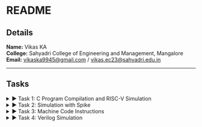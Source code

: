 # README

## Details

**Name:** Vikas KA  
**College:** Sahyadri College of Engineering and Management, Mangalore  
**Email:** [vikaska9945@gmail.com](mailto:vikaska9945@gmail.com) / [vikas.ec23@sahyadri.edu.in](mailto:vikas.ec23@sahyadri.edu.in)

---

## Tasks

<details>
<summary>▶ Task 1: C Program Compilation and RISC-V Simulation</summary>

### Files:
1. ![C Program Output Snapshot](https://github.com/VikasKA-Sahyadri-ECE/samsung-riscv/raw/main/Task1/c%20programm%20output%20snapshot.png)
2. ![RISC-V Simulation Output (O1)](https://github.com/VikasKA-Sahyadri-ECE/samsung-riscv/raw/main/Task1/riscv%20(O1%2COfast).png)
3. ![RISC-V Simulation Output (O1) - Part 1](https://github.com/VikasKA-Sahyadri-ECE/samsung-riscv/raw/main/Task1/riscv%201(O1).png)
4. ![RISC-V Simulation Output (Ofast) - Part 2](https://github.com/VikasKA-Sahyadri-ECE/samsung-riscv/raw/main/Task1/riscv_2_Ofast.png)
5. ![Ubuntu Screenshot](https://github.com/VikasKA-Sahyadri-ECE/samsung-riscv/raw/main/Task1/ubuntu_screenshot.png)

### Task Overview:

In this task, a C program was compiled and simulated on the RISC-V architecture. Outputs from different optimization levels (-O1 and -Ofast) were analyzed to observe the effects on program performance and behavior.

#### 1. **C Program Output Snapshot (c_program_output_snapshot.png)**
   - A screenshot showing the output of the C program after compilation and execution.
   - It helps visualize the results produced by the program.

#### 2. **RISC-V Simulation Output (O1) (riscv_O1.png)**
   - A screenshot showing the output from the RISC-V simulation with -O1 optimization.
   - This output helps in comparing the performance and execution flow with optimization.

#### 3. **RISC-V Simulation Output (O1) - Part 1 (riscv_1_O1.png)**
   - A screenshot of the first part of the RISC-V simulation output with -O1 optimization.
   - It shows the intermediate results of the simulation.

#### 4. **RISC-V Simulation Output (Ofast) - Part 2 (riscv_2_Ofast.png)**
   - A screenshot showing the output from the RISC-V simulation with -Ofast optimization.
   - This output helps in comparing the results with the -O1 optimization.

#### 5. **Ubuntu Screenshot (ubuntu_screenshot.png)**
   - A screenshot showing the program execution environment on Ubuntu.
   - This image highlights the terminal where the C program was compiled and executed.

### Simulation Process:

1. **Compile the C Program**: The C program was compiled using the standard compilation method.
2. **RISC-V Simulation**: The compiled program was simulated using the RISC-V architecture with -O1 and -Ofast optimization levels.
3. **Analyze Outputs**: The outputs from both optimization levels were compared to observe performance differences.
4. **Capture Screenshots**: Screenshots of the simulation results were taken for documentation.

</details>

<details>
<summary>▶ Task 2: Simulation with Spike</summary>

### Overview:
In Task 2, the compiled C code was simulated on the Spike RISC-V simulator. Spike is an architecture simulator for RISC-V processors, which helps to simulate the execution of programs written for the RISC-V architecture. The task focused on debugging, observing the generated assembly output, and comparing the effects of different optimization levels during compilation. Two optimization levels were used during the process: `-O1` and `-Ofast`. Each optimization level affects the assembly instructions and overall program performance.

### Files:
1. ![C code compiled for Spike simulation](https://github.com/VikasKA-Sahyadri-ECE/samsung-riscv/raw/main/Task2/C%20code%20complied%20or%20spike%20simulation.png)
2. ![Debugging screenshot](https://github.com/VikasKA-Sahyadri-ECE/samsung-riscv/raw/main/Task2/Debugging.png)
3. ![Objdump using -O1 format](https://github.com/VikasKA-Sahyadri-ECE/samsung-riscv/raw/main/Task2/Objdump%20using%20-O1%20farmat.png)
4. ![Objdump using -Ofast format](https://github.com/VikasKA-Sahyadri-ECE/samsung-riscv/raw/main/Task2/Objdump%20using%20-Ofast%20format.png)

### Task Process:

1. **Compile C Code**: The C program was compiled using `riscv64-unknown-elf-gcc` with the respective optimization flags (`-O1` and `-Ofast`).
2. **Simulation with Spike**: The program was then run on the Spike RISC-V simulator to observe the execution and any differences between the optimization levels.
3. **Assembly Analysis**: Using `objdump`, the generated assembly code was inspected for both optimization levels to analyze how each optimization affected the code's structure and performance.
4. **Debugging**: Debugging was performed on the generated assembly code to identify any potential issues and observe the effects of different optimization flags on the program's behavior.

### Key Results:
- The comparison of `-O1` and `-Ofast` optimization levels showed noticeable differences in performance and code size.
- The debug process highlighted areas where the compiler optimizations led to more efficient code generation, especially in loop unrolling and instruction reordering.

</details>

<details>
   
<summary>▶ Task 3: Machine Code Instructions</summary>

### Files:
1. [Instructions.md](https://github.com/VikasKA-Sahyadri-ECE/samsung-riscv/blob/main/Task3/instructions.md)
2. [Task3.txt](https://github.com/VikasKA-Sahyadri-ECE/samsung-riscv/blob/main/Task3/Task3.txt)


### Content:

### Machine Code Instructions:

#### 1. **Instruction: addi sp, sp, -16**

- **Opcode:** 0010011 (7 bits)  
- **Immediate:** -16 (12 bits, two's complement)  
- **Source Register (rs1):** sp (x2) (5 bits)  
- **Destination Register (rd):** sp (x2) (5 bits)  
- **Function (funct3):** 000 (3 bits)  

**Breakdown:**
- Immediate (-16): 111111111100  
- rs1 (sp = x2): 00010  
- funct3: 000  
- rd (sp = x2): 00010  

**Machine Code Format:**  
imm[11:0] | rs1 | funct3 | rd | opcode  
1111111100 | 00010 | 000 | 00010 | 0010011

---

#### 2. **Instruction: addi x5, x0, 8**

- **Opcode:** 0010011 (7 bits)  
- **Immediate:** 8 (12 bits)  
- **Source Register (rs1):** x0 (5 bits)  
- **Destination Register (rd):** x5 (5 bits)  
- **Function (funct3):** 000 (3 bits)  

**Breakdown:**
- Immediate (8): 000000001000  
- rs1 (x0 = 0): 00000  
- funct3: 000  
- rd (x5 = x5): 00101  

**Machine Code Format:**  
imm[11:0] | rs1 | funct3 | rd | opcode  
000000001000 | 00000 | 000 | 00101 | 0010011

---

#### 3. **Instruction: add x6, x7, x8**

- **Opcode:** 0110011 (7 bits)  
- **Source Register 1 (rs1):** x7 (5 bits)  
- **Source Register 2 (rs2):** x8 (5 bits)  
- **Destination Register (rd):** x6 (5 bits)  
- **Function (funct3):** 000 (3 bits)  
- **Function (funct7):** 0000000 (7 bits)

**Breakdown:**
- rs1 (x7): 00111  
- rs2 (x8): 01000  
- funct3: 000  
- rd (x6): 00110  
- funct7: 0000000  

**Machine Code Format:**  
funct7 | rs2 | rs1 | funct3 | rd | opcode  
0000000 | 01000 | 00111 | 000 | 00110 | 0110011

---

#### 4. **Instruction: lw x1, 0(x2)**

- **Opcode:** 0000011 (7 bits)  
- **Immediate:** 0 (12 bits)  
- **Base Register (rs1):** x2 (5 bits)  
- **Destination Register (rd):** x1 (5 bits)  
- **Function (funct3):** 010 (3 bits)  

**Breakdown:**
- Immediate (0): 000000000000  
- rs1 (x2 = 2): 00010  
- funct3: 010  
- rd (x1 = 1): 00001  

**Machine Code Format:**  
imm[11:0] | rs1 | funct3 | rd | opcode  
000000000000 | 00010 | 010 | 00001 | 0000011

---

#### 5. **Instruction: sw x1, 0(x2)**

- **Opcode:** 0100011 (7 bits)  
- **Immediate:** 0 (12 bits)  
- **Base Register (rs1):** x2 (5 bits)  
- **Source Register (rs2):** x1 (5 bits)  
- **Function (funct3):** 010 (3 bits)  

**Breakdown:**
- Immediate (0): 000000000000  
- rs1 (x2 = 2): 00010  
- funct3: 010  
- rs2 (x1 = 1): 00001  

**Machine Code Format:**  
imm[11:5] | rs2 | rs1 | funct3 | imm[4:0] | opcode  
0000000 | 00001 | 00010 | 010 | 00000 | 0100011

---

#### 6. **Instruction: jal x1, 1000**

- **Opcode:** 1101111 (7 bits)  
- **Immediate:** 1000 (20 bits)  
- **Destination Register (rd):** x1 (5 bits)  
- **Function (funct3):** 000 (3 bits)  

**Breakdown:**
- Immediate (1000): 00000000000000111100  
- rd (x1): 00001  
- funct3: 000  

**Machine Code Format:**  
imm[20] | imm[10:1] | imm[11] | imm[19:12] | rd | opcode  
0 | 0000000011 | 1 | 000000000000 | 00001 | 1101111

---

#### 7. **Instruction: and x9, x5, x8**

- **Opcode:** 0110011 (7 bits)  
- **Source Register 1 (rs1):** x5 (5 bits)  
- **Source Register 2 (rs2):** x8 (5 bits)  
- **Destination Register (rd):** x9 (5 bits)  
- **Function (funct3):** 111 (3 bits)  
- **Function (funct7):** 0000000 (7 bits)

**Breakdown:**
- rs1 (x5): 00101  
- rs2 (x8): 01000  
- funct3: 111  
- rd (x9): 01001  
- funct7: 0000000  

**Machine Code Format:**  
funct7 | rs2 | rs1 | funct3 | rd | opcode  
0000000 | 01000 | 00101 | 111 | 01001 | 0110011

---

#### 8. **Instruction: or x10, x5, x6**

- **Opcode:** 0110011 (7 bits)  
- **Source Register 1 (rs1):** x5 (5 bits)  
- **Source Register 2 (rs2):** x6 (5 bits)  
- **Destination Register (rd):** x10 (5 bits)  
- **Function (funct3):** 110 (3 bits)  
- **Function (funct7):** 0000000 (7 bits)

**Breakdown:**
- rs1 (x5): 00101  
- rs2 (x6): 00110  
- funct3: 110  
- rd (x10): 01010  
- funct7: 0000000  

**Machine Code Format:**  
funct7 | rs2 | rs1 | funct3 | rd | opcode  
0000000 | 00110 | 00101 | 110 | 01010 | 0110011

---

#### 9. **Instruction: xor x11, x5, x6**

- **Opcode:** 0110011 (7 bits)  
- **Source Register 1 (rs1):** x5 (5 bits)  
- **Source Register 2 (rs2):** x6 (5 bits)  
- **Destination Register (rd):** x11 (5 bits)  
- **Function (funct3):** 100 (3 bits)  
- **Function (funct7):** 0000000 (7 bits)

**Breakdown:**
- rs1 (x5): 00101  
- rs2 (x6): 00110  
- funct3: 100  
- rd (x11): 01011  
- funct7: 0000000  

**Machine Code Format:**  
funct7 | rs2 | rs1 | funct3 | rd | opcode  
0000000 | 00110 | 00101 | 100 | 01011 | 0110011

---

#### 10. **Instruction: slli x7, x8, 3**

- **Opcode:** 0010011 (7 bits)  
- **Immediate:** 3 (12 bits)  
- **Source Register (rs1):** x8 (5 bits)  
- **Destination Register (rd):** x7 (5 bits)  
- **Function (funct3):** 001 (3 bits)  
- **Function (funct7):** 0000000 (7 bits)

**Breakdown:**
- Immediate (3): 000000000011  
- rs1 (x8): 01000  
- funct3: 001  
- rd (x7): 00111  
- funct7: 0000000  

**Machine Code Format:**  
funct7 | imm[5:0] | rs1 | funct3 | rd | opcode  
0000000 | 000011 | 01000 | 001 | 00111 | 0010011

---

#### 11. **Instruction: srli x7, x8, 4**

- **Opcode:** 0010011 (7 bits)  
- **Immediate:** 4 (12 bits)  
- **Source Register (rs1):** x8 (5 bits)  
- **Destination Register (rd):** x7 (5 bits)  
- **Function (funct3):** 101 (3 bits)  
- **Function (funct7):** 0000000 (7 bits)

**Breakdown:**
- Immediate (4): 000000000100  
- rs1 (x8): 01000  
- funct3: 101  
- rd (x7): 00111  
- funct7: 0000000  

**Machine Code Format:**  
funct7 | imm[5:0] | rs1 | funct3 | rd | opcode  
0000000 | 000100 | 01000 | 101 | 00111 | 0010011

---

#### 12. **Instruction: beq x5, x6, 256**

- **Opcode:** 1100011 (7 bits)  
- **Immediate:** 256 (12 bits)  
- **Source Register 1 (rs1):** x5 (5 bits)  
- **Source Register 2 (rs2):** x6 (5 bits)  
- **Function (funct3):** 000 (3 bits)  

**Breakdown:**
- Immediate (256): 000000010000  
- rs1 (x5): 00101  
- rs2 (x6): 00110  
- funct3: 000  

**Machine Code Format:**  
imm[12] | imm[10:5] | rs2 | rs1 | funct3 | imm[4:1] | imm[11] | opcode  
0 | 000010 | 00110 | 00101 | 000 | 0000 | 0 | 1100011

---

#### 13. **Instruction: bne x5, x6, 512**

- **Opcode:** 1100011 (7 bits)  
- **Immediate:** 512 (12 bits)  
- **Source Register 1 (rs1):** x5 (5 bits)  
- **Source Register 2 (rs2):** x6 (5 bits)  
- **Function (funct3):** 001 (3 bits)  

**Breakdown:**
- Immediate (512): 000001000000  
- rs1 (x5): 00101  
- rs2 (x6): 00110  
- funct3: 001  

**Machine Code Format:**  
imm[12] | imm[10:5] | rs2 | rs1 | funct3 | imm[4:1] | imm[11] | opcode  
0 | 000100 | 00110 | 00101 | 001 | 0000 | 0 | 1100011

---

#### 14. **Instruction: j x9, 1024**

- **Opcode:** 1101111 (7 bits)  
- **Immediate:** 1024 (20 bits)  
- **Destination Register (rd):** x9 (5 bits)  

**Breakdown:**
- Immediate (1024): 00000000000000000100  
- rd (x9): 01001  

**Machine Code Format:**  
imm[20] | imm[10:1] | imm[11] | imm[19:12] | rd | opcode  
0 | 0000000001 | 0 | 000000000100 | 01001 | 1101111

---

#### 15. **Instruction: xor x10, x11, x12**

- **Opcode:** 0110011 (7 bits)  
- **Source Register 1 (rs1):** x11 (5 bits)  
- **Source Register 2 (rs2):** x12 (5 bits)  
- **Destination Register (rd):** x10 (5 bits)  
- **Function (funct3):** 100 (3 bits)  
- **Function (funct7):** 0000000 (7 bits)

**Breakdown:**
- rs1 (x11): 01011  
- rs2 (x12): 01100  
- funct3: 100  
- rd (x10): 01010  
- funct7: 0000000  

**Machine Code Format:**  
funct7 | rs2 | rs1 | funct3 | rd | opcode  
0000000 | 01100 | 01011 | 100 | 01010 | 0110011



</details>

<details>
<summary>▶ Task 4: Verilog Simulation</summary>

### Files:
![Basic Step of Iverilog](https://github.com/VikasKA-Sahyadri-ECE/samsung-riscv/raw/main/Task4/Basicstep_of_iverilog.png)
![GTKWAVE Waveform 1](https://github.com/VikasKA-Sahyadri-ECE/samsung-riscv/raw/main/Task4/GTKWAVE_waveform1.png)
![GTKWAVE Waveform 2](https://github.com/VikasKA-Sahyadri-ECE/samsung-riscv/raw/main/Task4/GTKWAVE_waveform2.png)
![GTKWAVE Window](https://github.com/VikasKA-Sahyadri-ECE/samsung-riscv/raw/main/Task4/GTKWAVE_window.png)

### Task Overview:

In this task, Verilog code was simulated using Iverilog and the resulting waveforms were analyzed using GTKWAVE. Below is a breakdown of the files involved:

#### 1. **Basic Step of Iverilog (Basicstep_of_iverilog.png)**
   - A screenshot showing the basic steps of running Iverilog for Verilog simulation.
   - It illustrates the setup and commands used to compile and simulate the Verilog code.

#### 2. **GTKWAVE Waveform 1 (GTKWAVE_waveform1.png)**
   - A screenshot showing the first waveform generated by GTKWAVE.
   - This waveform represents the output of the Verilog simulation for the given input.

#### 3. **GTKWAVE Waveform 2 (GTKWAVE_waveform2.png)**
   - A screenshot showing the second waveform, which may represent a different simulation or a modified version of the first one.

#### 4. **GTKWAVE Window (GTKWAVE_window.png)**
   - A screenshot showing the GTKWAVE window, displaying the simulation results in a graphical format.
   - This helps visualize the timing and behavior of the signals over time.

### Simulation Process:

1. **Iverilog Compilation**: The Verilog code was compiled using Iverilog with the following command:
   
```bash
iverilog -o simulation_output.vvp my_verilog_code.v

